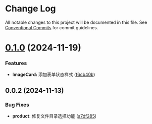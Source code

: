 # Change Log

All notable changes to this project will be documented in this file.
See [Conventional Commits](https://conventionalcommits.org) for commit guidelines.

# [0.1.0](https://github.com/weidyg/web-rc/compare/@web-rc/biz-product@0.0.2...@web-rc/biz-product@0.1.0) (2024-11-19)

### Features

- **ImageCard:** 添加表单状态样式 ([f6cb40b](https://github.com/weidyg/web-rc/commit/f6cb40bfcc7d44dc0f28aff3803e6f293c02a7a9))

## 0.0.2 (2024-11-13)

### Bug Fixes

- **product:** 修复文件目录选择功能 ([a7df285](https://github.com/weidyg/web-rc/commit/a7df28535a3647862bcc60ea1c5fdc82a8ab776b))
